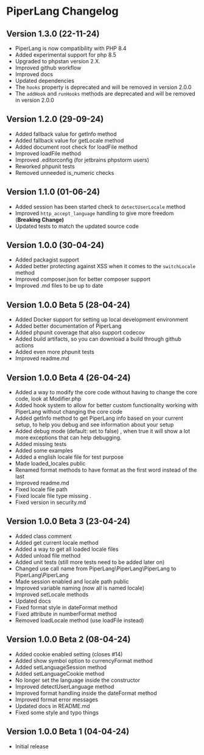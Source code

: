 # PiperLang Changelog

## Version 1.3.0 (22-11-24)
* PiperLang is now compatibility with PHP 8.4
* Added experimental support for php 8.5
* Upgraded to phpstan version 2.X.
* Improved github workflow
* Improved docs
* Updated dependencies
* The ```hooks``` property is deprecated and will be removed in version 2.0.0
* The ```addHook``` and ```runHooks``` methods are deprecated and will be removed in version 2.0.0

## Version 1.2.0 (29-09-24)
* Added fallback value for getInfo method
* Added fallback value for getLocale method 
* Added document root check for loadFile method 
* Improved loadFile method 
* Improved .editorconfig (for jetbrains phpstorm users)
* Reworked phpunit tests 
* Removed unneeded is_numeric checks

## Version 1.1.0 (01-06-24)
* Added session has been started check to ```detectUserLocale``` method
* Improved ```http_accept_language``` handling to give more freedom (**Breaking Change)**
* Updated tests to match the updated source code

## Version 1.0.0 (30-04-24)
* Added packagist support
* Added better protecting against XSS when it comes to the ```switchLocale``` method
* Improved composer.json for better composer support
* Improved .md files to be up to date

## Version 1.0.0 Beta 5 (28-04-24)
* Added Docker support for setting up local development environment
* Added better documentation of PiperLang
* Added phpunit coverage that also support codecov
* Added build artifacts, so you can download a build through github actions
* Added even more phpunit tests
* Improved readme.md

## Version 1.0.0 Beta 4 (26-04-24)
* Added a way to modify the core code without having to change the core code, look at Modifier.php
* Added hook system to allow for better custom functionality working with PiperLang without changing the core code
* Added getInfo method to get PiperLang info based on your current setup, to help you debug and see information about your setup
* Added debug mode (default: set to false) , when true it will show a lot more exceptions that can help debugging.
* Added missing tests
* Added some examples
* Added a english locale file for test purpose
* Made loaded_locales public
* Renamed format methods to have format as the first word instead of the last
* Improved readme.md
* Fixed locale file path
* Fixed locale file type missing .
* Fixed version in security.md

## Version 1.0.0 Beta 3 (23-04-24)
* Added class comment
* Added get current locale method
* Added a way to get all loaded locale files
* Added unload file method
* Added unit tests (still more tests need to be added later on)
* Changed use call name from PiperLang\PiperLang\PiperLang to PiperLang\PiperLang
* Made session enabled and locale path public
* Improved variable naming (now all is named locale)
* Improved setLocale methods
* Updated docs
* Fixed format style in dateFormat method
* Fixed attribute in numberFormat method
* Removed loadLocale method (use loadFile instead)

## Version 1.0.0 Beta 2 (08-04-24)
* Added cookie enabled setting (closes #14)
* Added show symbol option to currencyFormat method
* Added setLanguageSession method
* Added setLanguageCookie method
* No longer set the language inside the constructor
* Improved detectUserLanguage method
* Improved format handling inside the dateFormat method
* Improved format error messages
* Updated docs in README.md
* Fixed some style and typo things

## Version 1.0.0 Beta 1 (04-04-24)
* Initial release
